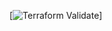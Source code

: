 [![Terraform Validate](https://github.com/anablgallardo/terraform/actions/workflows/validate-terraform/badge.svg)]